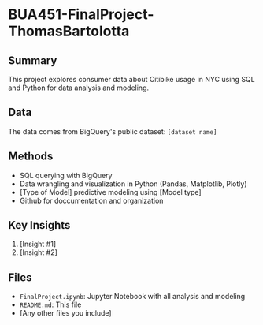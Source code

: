 # BUA451-FinalProject-ThomasBartolotta

## Summary
This project explores consumer data about Citibike usage in NYC using SQL and Python for data analysis and modeling.

##  Data
The data comes from BigQuery's public dataset: `[dataset name]`

##  Methods
- SQL querying with BigQuery
- Data wrangling and visualization in Python (Pandas, Matplotlib, Plotly)
- [Type of Model] predictive modeling using [Model type]
- Github for doccumentation and organization

##  Key Insights
1. [Insight #1]
2. [Insight #2]

##  Files
- `FinalProject.ipynb`: Jupyter Notebook with all analysis and modeling
- `README.md`: This file
- [Any other files you include]

